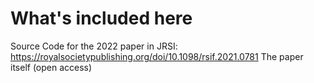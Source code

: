 # What's included here
Source Code for the 2022 paper in JRSI: https://royalsocietypublishing.org/doi/10.1098/rsif.2021.0781
The paper itself (open access)

